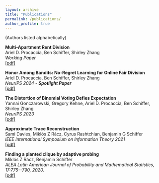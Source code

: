 ```yaml
---
layout: archive
title: "Publications"
permalink: /publications/
author_profile: true
---
```


(Authors listed alphabetically)

**Multi-Apartment Rent Division**  
Ariel D. Procaccia, Ben Schiffer, Shirley Zhang  
_Working Paper_  
[[pdf]](/files/2403.08051v1.pdf)  

**Honor Among Bandits: No-Regret Learning for Online Fair Division**  
Ariel D. Procaccia, Ben Schiffer, Shirley Zhang  
_NeurIPS 2024 - **Spotlight Paper**_  
[[pdf]](/files/honor.pdf)  

**The Distortion of Binomial Voting Defies Expectation**  
Yannai Gonczarowski, Gregory Kehne, Ariel D. Procaccia, Ben Schiffer, Shirley Zhang  
_NeurIPS 2023_  
[[pdf]](/files/expdistortion.pdf)  

**Approximate Trace Reconstruction**  
Sami Davies, Miklós Z Rácz, Cyrus Rashtchian, Benjamin G Schiffer  
_IEEE International Symposium on Information Theory 2021_  
[[pdf]](/files/approximate_trace_reconstruction.pdf)  

**Finding a planted clique by adaptive probing**  
Miklós Z Rácz, Benjamin Schiffer  
_ALEA Latin American Journal of Probability and Mathematical Statistics, 17:775--790, 2020._  
[[pdf]](/files/planted_clique.pdf)
